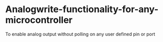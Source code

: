 # Analogwrite-functionality-for-any-microcontroller
To enable analog output without polling on any user defined pin or port
